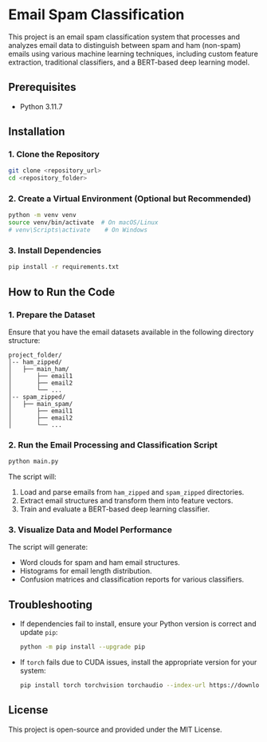 # Email Spam Classification

This project is an email spam classification system that processes and analyzes email data to distinguish between spam and ham (non-spam) emails using various machine learning techniques, including custom feature extraction, traditional classifiers, and a BERT-based deep learning model.

## Prerequisites

- Python 3.11.7

## Installation

### 1. Clone the Repository
```bash
git clone <repository_url>
cd <repository_folder>
```

### 2. Create a Virtual Environment (Optional but Recommended)
```bash
python -m venv venv
source venv/bin/activate  # On macOS/Linux
# venv\Scripts\activate    # On Windows
```

### 3. Install Dependencies
```bash
pip install -r requirements.txt
```

## How to Run the Code

### 1. Prepare the Dataset
Ensure that you have the email datasets available in the following directory structure:
```
project_folder/
│-- ham_zipped/
│   ├── main_ham/
│       ├── email1
│       ├── email2
│       └── ...
│-- spam_zipped/
│   ├── main_spam/
│       ├── email1
│       ├── email2
│       └── ...
```

### 2. Run the Email Processing and Classification Script
```bash
python main.py
```

The script will:
1. Load and parse emails from `ham_zipped` and `spam_zipped` directories.
2. Extract email structures and transform them into feature vectors.
3. Train and evaluate a BERT-based deep learning classifier.

### 3. Visualize Data and Model Performance
The script will generate:
- Word clouds for spam and ham email structures.
- Histograms for email length distribution.
- Confusion matrices and classification reports for various classifiers.

## Troubleshooting

- If dependencies fail to install, ensure your Python version is correct and update `pip`:
  ```bash
  python -m pip install --upgrade pip
  ```
- If `torch` fails due to CUDA issues, install the appropriate version for your system:
  ```bash
  pip install torch torchvision torchaudio --index-url https://download.pytorch.org/whl/cu118
  ```

## License
This project is open-source and provided under the MIT License.

